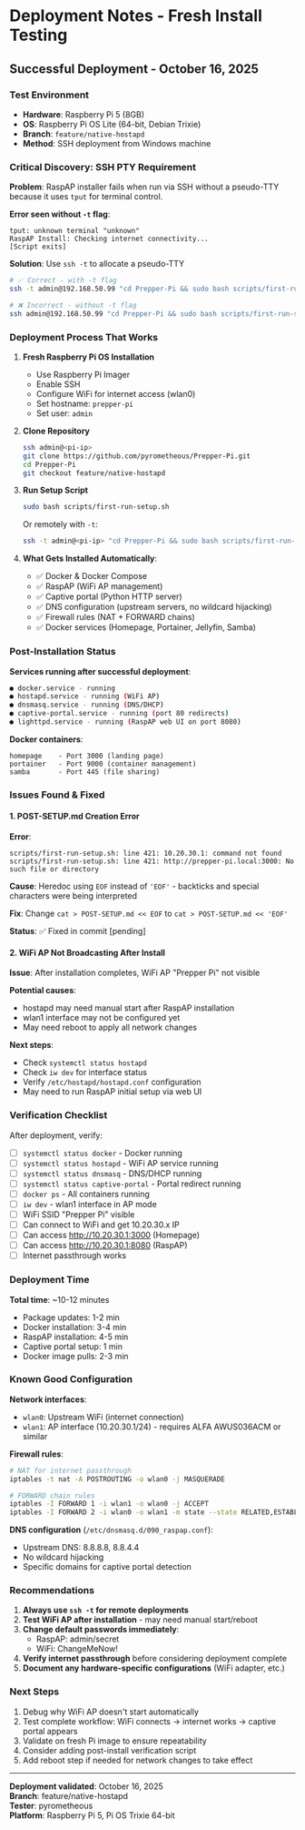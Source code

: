 <!--
SPDX-License-Identifier: CC-BY-NC-4.0
-->

# Deployment Notes - Fresh Install Testing

## Successful Deployment - October 16, 2025

### Test Environment
- **Hardware**: Raspberry Pi 5 (8GB)
- **OS**: Raspberry Pi OS Lite (64-bit, Debian Trixie)
- **Branch**: `feature/native-hostapd`
- **Method**: SSH deployment from Windows machine

### Critical Discovery: SSH PTY Requirement

**Problem**: RaspAP installer fails when run via SSH without a pseudo-TTY because it uses `tput` for terminal control.

**Error seen without `-t` flag**:
```
tput: unknown terminal "unknown"
RaspAP Install: Checking internet connectivity...
[Script exits]
```

**Solution**: Use `ssh -t` to allocate a pseudo-TTY

```bash
# ✅ Correct - with -t flag
ssh -t admin@192.168.50.99 "cd Prepper-Pi && sudo bash scripts/first-run-setup.sh"

# ❌ Incorrect - without -t flag  
ssh admin@192.168.50.99 "cd Prepper-Pi && sudo bash scripts/first-run-setup.sh"
```

### Deployment Process That Works

1. **Fresh Raspberry Pi OS Installation**
   - Use Raspberry Pi Imager
   - Enable SSH
   - Configure WiFi for internet access (wlan0)
   - Set hostname: `prepper-pi`
   - Set user: `admin`

2. **Clone Repository**
   ```bash
   ssh admin@<pi-ip>
   git clone https://github.com/pyrometheous/Prepper-Pi.git
   cd Prepper-Pi
   git checkout feature/native-hostapd
   ```

3. **Run Setup Script**
   ```bash
   sudo bash scripts/first-run-setup.sh
   ```
   
   Or remotely with `-t`:
   ```bash
   ssh -t admin@<pi-ip> "cd Prepper-Pi && sudo bash scripts/first-run-setup.sh"
   ```

4. **What Gets Installed Automatically**:
   - ✅ Docker & Docker Compose
   - ✅ RaspAP (WiFi AP management)
   - ✅ Captive portal (Python HTTP server)
   - ✅ DNS configuration (upstream servers, no wildcard hijacking)
   - ✅ Firewall rules (NAT + FORWARD chains)
   - ✅ Docker services (Homepage, Portainer, Jellyfin, Samba)

### Post-Installation Status

**Services running after successful deployment**:
```bash
● docker.service - running
● hostapd.service - running (WiFi AP)
● dnsmasq.service - running (DNS/DHCP)
● captive-portal.service - running (port 80 redirects)
● lighttpd.service - running (RaspAP web UI on port 8080)
```

**Docker containers**:
```
homepage    - Port 3000 (landing page)
portainer   - Port 9000 (container management)
samba       - Port 445 (file sharing)
```

### Issues Found & Fixed

#### 1. POST-SETUP.md Creation Error
**Error**:
```
scripts/first-run-setup.sh: line 421: 10.20.30.1: command not found
scripts/first-run-setup.sh: line 421: http://prepper-pi.local:3000: No such file or directory
```

**Cause**: Heredoc using `EOF` instead of `'EOF'` - backticks and special characters were being interpreted

**Fix**: Change `cat > POST-SETUP.md << EOF` to `cat > POST-SETUP.md << 'EOF'`

**Status**: ✅ Fixed in commit [pending]

#### 2. WiFi AP Not Broadcasting After Install
**Issue**: After installation completes, WiFi AP "Prepper Pi" not visible

**Potential causes**:
- hostapd may need manual start after RaspAP installation
- wlan1 interface may not be configured yet
- May need reboot to apply all network changes

**Next steps**: 
- Check `systemctl status hostapd`
- Check `iw dev` for interface status
- Verify `/etc/hostapd/hostapd.conf` configuration
- May need to run RaspAP initial setup via web UI

### Verification Checklist

After deployment, verify:

- [ ] `systemctl status docker` - Docker running
- [ ] `systemctl status hostapd` - WiFi AP service running
- [ ] `systemctl status dnsmasq` - DNS/DHCP running
- [ ] `systemctl status captive-portal` - Portal redirect running
- [ ] `docker ps` - All containers running
- [ ] `iw dev` - wlan1 interface in AP mode
- [ ] WiFi SSID "Prepper Pi" visible
- [ ] Can connect to WiFi and get 10.20.30.x IP
- [ ] Can access http://10.20.30.1:3000 (Homepage)
- [ ] Can access http://10.20.30.1:8080 (RaspAP)
- [ ] Internet passthrough works

### Deployment Time

**Total time**: ~10-12 minutes
- Package updates: 1-2 min
- Docker installation: 3-4 min
- RaspAP installation: 4-5 min
- Captive portal setup: 1 min
- Docker image pulls: 2-3 min

### Known Good Configuration

**Network interfaces**:
- `wlan0`: Upstream WiFi (internet connection)
- `wlan1`: AP interface (10.20.30.1/24) - requires ALFA AWUS036ACM or similar

**Firewall rules**:
```bash
# NAT for internet passthrough
iptables -t nat -A POSTROUTING -o wlan0 -j MASQUERADE

# FORWARD chain rules
iptables -I FORWARD 1 -i wlan1 -o wlan0 -j ACCEPT
iptables -I FORWARD 2 -i wlan0 -o wlan1 -m state --state RELATED,ESTABLISHED -j ACCEPT
```

**DNS configuration** (`/etc/dnsmasq.d/090_raspap.conf`):
- Upstream DNS: 8.8.8.8, 8.8.4.4
- No wildcard hijacking
- Specific domains for captive portal detection

### Recommendations

1. **Always use `ssh -t` for remote deployments**
2. **Test WiFi AP after installation** - may need manual start/reboot
3. **Change default passwords immediately**:
   - RaspAP: admin/secret
   - WiFi: ChangeMeNow!
4. **Verify internet passthrough** before considering deployment complete
5. **Document any hardware-specific configurations** (WiFi adapter, etc.)

### Next Steps

1. Debug why WiFi AP doesn't start automatically
2. Test complete workflow: WiFi connects → internet works → captive portal appears
3. Validate on fresh Pi image to ensure repeatability
4. Consider adding post-install verification script
5. Add reboot step if needed for network changes to take effect

---

**Deployment validated**: October 16, 2025  
**Branch**: feature/native-hostapd  
**Tester**: pyrometheous  
**Platform**: Raspberry Pi 5, Pi OS Trixie 64-bit
